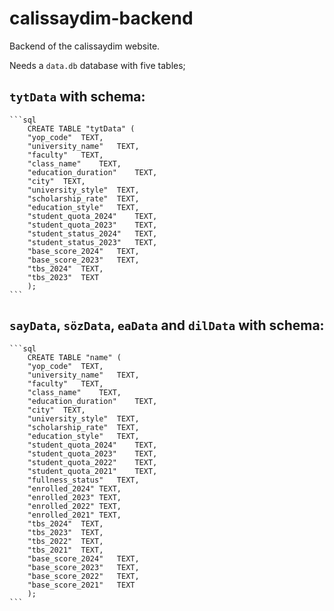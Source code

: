 # calissaydim-backend

Backend of the calissaydim website.

Needs a `data.db` database with five tables;

## `tytData` with schema:
    ```sql
        CREATE TABLE "tytData" (
    	"yop_code"	TEXT,
    	"university_name"	TEXT,
    	"faculty"	TEXT,
    	"class_name"	TEXT,
    	"education_duration"	TEXT,
    	"city"	TEXT,
    	"university_style"	TEXT,
    	"scholarship_rate"	TEXT,
    	"education_style"	TEXT,
    	"student_quota_2024"	TEXT,
    	"student_quota_2023"	TEXT,
    	"student_status_2024"	TEXT,
    	"student_status_2023"	TEXT,
    	"base_score_2024"	TEXT,
    	"base_score_2023"	TEXT,
    	"tbs_2024"	TEXT,
    	"tbs_2023"	TEXT
        );
    ```

## `sayData`, `sözData`, `eaData` and `dilData` with schema:
    ```sql
        CREATE TABLE "name" (
    	"yop_code"	TEXT,
    	"university_name"	TEXT,
    	"faculty"	TEXT,
    	"class_name"	TEXT,
    	"education_duration"	TEXT,
    	"city"	TEXT,
    	"university_style"	TEXT,
    	"scholarship_rate"	TEXT,
    	"education_style"	TEXT,
    	"student_quota_2024"	TEXT,
    	"student_quota_2023"	TEXT,
    	"student_quota_2022"	TEXT,
    	"student_quota_2021"	TEXT,
    	"fullness_status"	TEXT,
    	"enrolled_2024"	TEXT,
    	"enrolled_2023"	TEXT,
    	"enrolled_2022"	TEXT,
    	"enrolled_2021"	TEXT,
    	"tbs_2024"	TEXT,
    	"tbs_2023"	TEXT,
    	"tbs_2022"	TEXT,
    	"tbs_2021"	TEXT,
    	"base_score_2024"	TEXT,
    	"base_score_2023"	TEXT,
    	"base_score_2022"	TEXT,
    	"base_score_2021"	TEXT
        );
    ```
